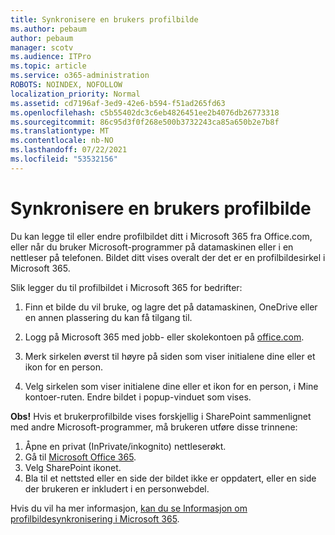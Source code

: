 ```yaml
---
title: Synkronisere en brukers profilbilde
ms.author: pebaum
author: pebaum
manager: scotv
ms.audience: ITPro
ms.topic: article
ms.service: o365-administration
ROBOTS: NOINDEX, NOFOLLOW
localization_priority: Normal
ms.assetid: cd7196af-3ed9-42e6-b594-f51ad265fd63
ms.openlocfilehash: c5b55402dc3c6eb4826451ee2b4076db26773318
ms.sourcegitcommit: 86c95d3f0f268e500b3732243ca85a650b2e7b8f
ms.translationtype: MT
ms.contentlocale: nb-NO
ms.lasthandoff: 07/22/2021
ms.locfileid: "53532156"
---
```

# <a name="sync-a-users-profile-picture"></a>Synkronisere en brukers profilbilde

Du kan legge til eller endre profilbildet ditt i Microsoft 365 fra Office.com, eller når du bruker Microsoft-programmer på datamaskinen eller i en nettleser på telefonen. Bildet ditt vises overalt der det er en profilbildesirkel i Microsoft 365.

Slik legger du til profilbildet i Microsoft 365 for bedrifter:

1. Finn et bilde du vil bruke, og lagre det på datamaskinen, OneDrive eller en annen plassering du kan få tilgang til.

2. Logg på Microsoft 365 med jobb- eller skolekontoen på [office.com](https://www.office.com).

3. Merk sirkelen øverst til høyre på siden som viser initialene dine eller et ikon for en person.

4. Velg sirkelen som viser initialene dine eller et ikon for en person, i Mine kontoer-ruten. Endre bildet i popup-vinduet som vises.

**Obs!** Hvis et brukerprofilbilde vises forskjellig i SharePoint sammenlignet med andre Microsoft-programmer, må brukeren utføre disse trinnene:

1. Åpne en privat (InPrivate/inkognito) nettleserøkt.
1. Gå til [Microsoft Office 365](https://www.office.com).
1. Velg SharePoint ikonet.
1. Bla til et nettsted eller en side der bildet ikke er oppdatert, eller en side der brukeren er inkludert i en personwebdel.

Hvis du vil ha mer informasjon, [kan du se Informasjon om profilbildesynkronisering i Microsoft 365](https://support.office.com/article/information-about-profile-picture-synchronization-in-office-365-20594d76-d054-4af4-a660-401133e3d48a).

